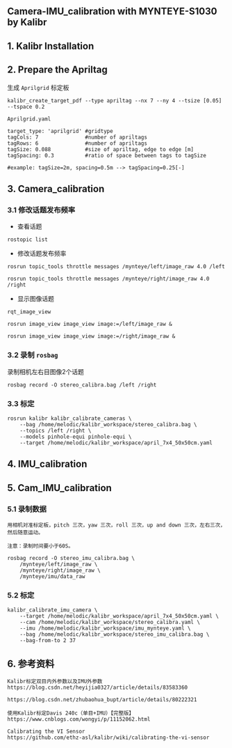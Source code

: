 ## Camera-IMU_calibration with MYNTEYE-S1030 by Kalibr



## 1. Kalibr Installation


## 2. Prepare the Apriltag
生成 `Aprilgrid` 标定板
```
kalibr_create_target_pdf --type apriltag --nx 7 --ny 4 --tsize [0.05] --tspace 0.2
```

`Aprilgrid.yaml`
```
target_type: 'aprilgrid' #gridtype
tagCols: 7               #number of apriltags
tagRows: 6               #number of apriltags
tagSize: 0.088           #size of apriltag, edge to edge [m]
tagSpacing: 0.3          #ratio of space between tags to tagSize

#example: tagSize=2m, spacing=0.5m --> tagSpacing=0.25[-]
```


## 3. Camera_calibration
### 3.1 修改话题发布频率
- 查看话题
```
rostopic list
```

- 修改话题发布频率
```
rosrun topic_tools throttle messages /mynteye/left/image_raw 4.0 /left

rosrun topic_tools throttle messages /mynteye/right/image_raw 4.0 /right
```

- 显示图像话题
```
rqt_image_view

rosrun image_view image_view image:=/left/image_raw &

rosrun image_view image_view image:=/right/image_raw &
```



### 3.2 录制 `rosbag`
录制相机左右目图像2个话题
```
rosbag record -O stereo_calibra.bag /left /right
```

### 3.3 标定
```
rosrun kalibr kalibr_calibrate_cameras \
	--bag /home/melodic/kalibr_workspace/stereo_calibra.bag \
	--topics /left /right \
	--models pinhole-equi pinhole-equi \
	--target /home/melodic/kalibr_workspace/april_7x4_50x50cm.yaml
```


## 4. IMU_calibration



## 5. Cam_IMU_calibration

### 5.1 录制数据
    用相机对准标定板，pitch 三次，yaw 三次，roll 三次，up and down 三次，左右三次，然后随意运动。

    注意：录制时间要小于60S。
```
rosbag record -O stereo_imu_calibra.bag \
	/mynteye/left/image_raw \
	/mynteye/right/image_raw \
	/mynteye/imu/data_raw
```

### 5.2 标定
```
kalibr_calibrate_imu_camera \
	--target /home/melodic/kalibr_workspace/april_7x4_50x50cm.yaml \
	--cam /home/melodic/kalibr_workspace/stereo_calibra.yaml \
	--imu /home/melodic/kalibr_workspace/imu_mynteye.yaml \
	--bag /home/melodic/kalibr_workspace/stereo_imu_calibra.bag \
	--bag-from-to 2 37
```


## 6. 参考资料
	Kalibr标定双目内外参数以及IMU外参数
	https://blog.csdn.net/heyijia0327/article/details/83583360

	https://blog.csdn.net/zhubaohua_bupt/article/details/80222321

	使用Kalibr标定Davis 240c（单目+IMU）【完整版】
	https://www.cnblogs.com/wongyi/p/11152062.html

	Calibrating the VI Sensor
	https://github.com/ethz-asl/kalibr/wiki/calibrating-the-vi-sensor
